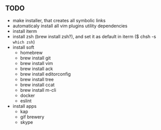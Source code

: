 ## TODO

- make installer, that creates all symbolic links
- automaticaly install all vim plugins utility dependencies
- install iterm
- install zsh (brew install zsh?), and set it as default in iterm ($ chsh -s `which zsh`)
- install soft
  - homebrew
  - brew install git
  - brew install vim
  - brew install ack
  - brew install editorconfig
  - brew install tree
  - brew install ccat
  - brew install m-cli
  - docker
  - eslint
- install apps
  - kap
  - gif brewery
  - skype
